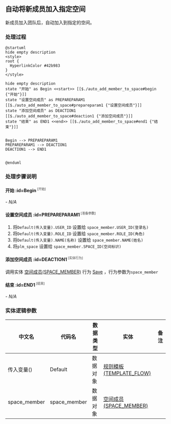 ## 自动将新成员加入指定空间 <!-- {docsify-ignore-all} -->

   新成员加入团队后，自动加入到指定的空间。

### 处理过程

```plantuml
@startuml
hide empty description
<style>
root {
  HyperlinkColor #42b983
}
</style>

hide empty description
state "开始" as Begin <<start>> [[$./auto_add_member_to_space#begin {"开始"}]]
state "设置空间成员" as PREPAREPARAM1  [[$./auto_add_member_to_space#prepareparam1 {"设置空间成员"}]]
state "添加空间成员" as DEACTION1  [[$./auto_add_member_to_space#deaction1 {"添加空间成员"}]]
state "结束" as END1 <<end>> [[$./auto_add_member_to_space#end1 {"结束"}]]


Begin --> PREPAREPARAM1
PREPAREPARAM1 --> DEACTION1
DEACTION1 --> END1


@enduml
```


### 处理步骤说明

#### 开始 :id=Begin<sup class="footnote-symbol"> <font color=gray size=1>[开始]</font></sup>



*- N/A*
#### 设置空间成员 :id=PREPAREPARAM1<sup class="footnote-symbol"> <font color=gray size=1>[准备参数]</font></sup>



1. 将`Default(传入变量).USER_ID` 设置给  `space_member.USER_ID(登录名)`
2. 将`Default(传入变量).ROLE_ID` 设置给  `space_member.ROLE_ID(角色)`
3. 将`Default(传入变量).NAME(名称)` 设置给  `space_member.NAME(姓名)`
4. 将`plm_space` 设置给  `space_member.SPACE_ID(空间标识)`

#### 添加空间成员 :id=DEACTION1<sup class="footnote-symbol"> <font color=gray size=1>[实体行为]</font></sup>



调用实体 [空间成员(SPACE_MEMBER)](module/Wiki/space_member.md) 行为 [Save](module/Wiki/space_member#行为) ，行为参数为`space_member`

#### 结束 :id=END1<sup class="footnote-symbol"> <font color=gray size=1>[结束]</font></sup>



*- N/A*



### 实体逻辑参数

|    中文名   |    代码名    |  数据类型    |  实体   |备注 |
| --------| --------| -------- | -------- | --------   |
|传入变量(<i class="fa fa-check"/></i>)|Default|数据对象|[规则模板(TEMPLATE_FLOW)](module/Base/template_flow.md)||
|space_member|space_member|数据对象|[空间成员(SPACE_MEMBER)](module/Wiki/space_member.md)||
